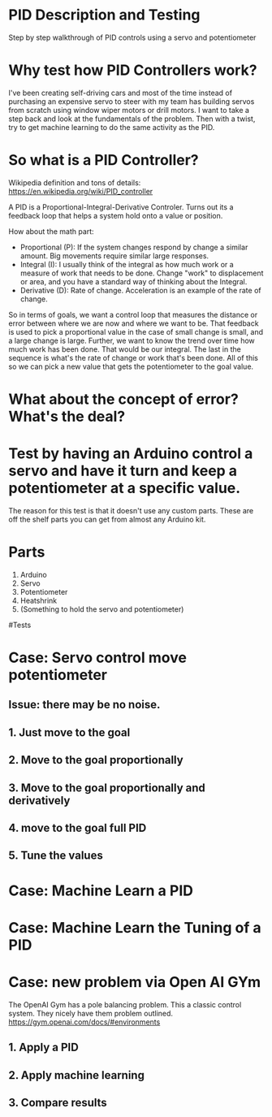# PID Description and Testing
Step by step walkthrough of PID controls using a servo and potentiometer

# Why test how PID Controllers work?

I've been creating self-driving cars and most of the time instead of purchasing an expensive servo to steer with my team has building servos from scratch using window wiper motors or drill motors. I want to take a step back and look at the fundamentals of the problem. Then with a twist, try to get machine learning to do the same activity as the PID.

# So what is a PID Controller?
Wikipedia definition and tons of details: https://en.wikipedia.org/wiki/PID_controller

A PID is a Proportional-Integral-Derivative Controler. Turns out its a feedback loop that helps a system hold onto a value or position.

How about the math part:
* Proportional (P): If the system changes respond by change a similar amount. Big movements require similar large responses.
* Integral (I): I usually think of the integral as how much work or a measure of work that needs to be done. Change "work" to displacement or area, and you have a standard way of thinking about the Integral. 
* Derivative (D): Rate of change. Acceleration is an example of the rate of change.

So in terms of goals, we want a control loop that measures the distance or error between where we are now and where we want to be. That feedback is used to pick a proportional value in the case of small change is small, and a large change is large. Further, we want to know the trend over time how much work has been done. That would be our integral. The last in the sequence is what's the rate of change or work that's been done. All of this so we can pick a new value that gets the potentiometer to the goal value.


# What about the concept of error? What's the deal?

# Test by having an Arduino control a servo and have it turn and keep a potentiometer at a specific value.

The reason for this test is that it doesn't use any custom parts. These are off the shelf parts you can get from almost any Arduino kit.

# Parts
 1. Arduino
 2. Servo
 3. Potentiometer
 4. Heatshrink
 5. (Something to hold the servo and potentiometer)
 
 #Tests
 
# Case: Servo control move potentiometer
 ## Issue: there may be no noise.
## 1. Just move to the goal

## 2. Move to the goal proportionally

## 3. Move to the goal proportionally and derivatively

## 4. move to the goal full PID

## 5. Tune the values
 
# Case: Machine Learn a PID
# Case: Machine Learn the Tuning of a PID

# Case: new problem via Open AI GYm
The OpenAI Gym has a pole balancing problem. This a classic control system. They nicely have them problem outlined. https://gym.openai.com/docs/#environments


## 1. Apply a PID

## 2. Apply machine learning


## 3. Compare results
